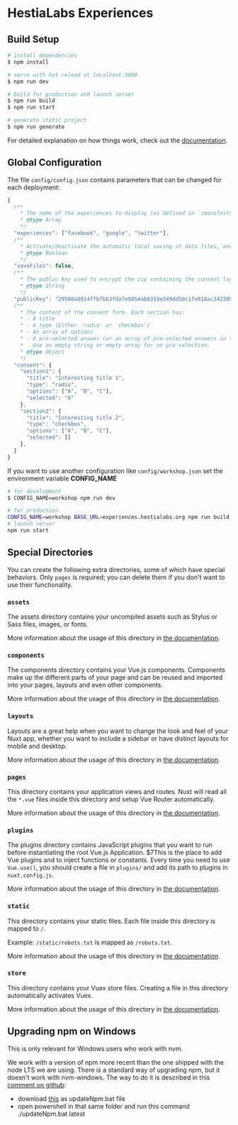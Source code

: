 # HestiaLabs Experiences

## Build Setup

```bash
# install dependencies
$ npm install

# serve with hot reload at localhost:3000
$ npm run dev

# build for production and launch server
$ npm run build
$ npm run start

# generate static project
$ npm run generate
```

For detailed explanation on how things work, check out the [documentation](https://nuxtjs.org).

## Global Configuration

The file `config/config.json` contains parameters that can be changed for each deployment:

```js
{
  /**
    * The name of the experiences to display (as defined in `/manifests/experiences/`).
    * @type Array
    */
  "experiences": ["facebook", "google", "twitter"],
  /**
    * Activate/deactivate the automatic local saving of data files, and show/hide the "cache" buttons.
    * @type Boolean
    */
  "saveFiles": false,
  /**
    * The public key used to encrypt the zip containing the consent log and results.
    * @type String
    */
  "publicKey": "29500a8814ffbfbb3fda7e9854ab8319e349dd50c1fe018ac342300d52f47626",
  /**
    * The content of the consent form. Each section has:
    * - A title
    * - A type (Either 'radio' or 'checkbox')
    * - An array of options
    * - A pre-selected answer (or an array of pre-selected answers in the case of checkboxes).
    *   Use an empty string or empty array for no pre-selection.
    * @type Object
    */
  "consent": {
    "section1": {
      "title": "Interesting title 1",
      "type": "radio",
      "options": ["A", "B", "C"],
      "selected": "A"
    },
    "section2": {
      "title": "Interesting title 2",
      "type": "checkbox",
      "options": ["A", "B", "C"],
      "selected": []
    },
  }
}
```

If you want to use another configuration like `config/workshop.json` set the environment variable **CONFIG_NAME**

```bash
# for development
$ CONFIG_NAME=workshop npm run dev
```

```bash
# for production
CONFIG_NAME=workshop BASE_URL=experiences.hestialabs.org npm run build
# launch server
npm run start
```

## Special Directories

You can create the following extra directories, some of which have special behaviors. Only `pages` is required; you can delete them if you don't want to use their functionality.

### `assets`

The assets directory contains your uncompiled assets such as Stylus or Sass files, images, or fonts.

More information about the usage of this directory in [the documentation](https://nuxtjs.org/docs/2.x/directory-structure/assets).

### `components`

The components directory contains your Vue.js components. Components make up the different parts of your page and can be reused and imported into your pages, layouts and even other components.

More information about the usage of this directory in [the documentation](https://nuxtjs.org/docs/2.x/directory-structure/components).

### `layouts`

Layouts are a great help when you want to change the look and feel of your Nuxt app, whether you want to include a sidebar or have distinct layouts for mobile and desktop.

More information about the usage of this directory in [the documentation](https://nuxtjs.org/docs/2.x/directory-structure/layouts).

### `pages`

This directory contains your application views and routes. Nuxt will read all the `*.vue` files inside this directory and setup Vue Router automatically.

More information about the usage of this directory in [the documentation](https://nuxtjs.org/docs/2.x/get-started/routing).

### `plugins`

The plugins directory contains JavaScript plugins that you want to run before instantiating the root Vue.js Application. $7This is the place to add Vue plugins and to inject functions or constants. Every time you need to use `Vue.use()`, you should create a file in `plugins/` and add its path to plugins in `nuxt.config.js`.

More information about the usage of this directory in [the documentation](https://nuxtjs.org/docs/2.x/directory-structure/plugins).

### `static`

This directory contains your static files. Each file inside this directory is mapped to `/`.

Example: `/static/robots.txt` is mapped as `/robots.txt`.

More information about the usage of this directory in [the documentation](https://nuxtjs.org/docs/2.x/directory-structure/static).

### `store`

This directory contains your Vuex store files. Creating a file in this directory automatically activates Vuex.

More information about the usage of this directory in [the documentation](https://nuxtjs.org/docs/2.x/directory-structure/store).

## Upgrading npm on Windows

This is only relevant for Windows users who work with nvm.

We work with a version of npm more recent than the one shipped with the node LTS we are using. There is a standard way of upgrading npm, but it doesn't work with nvm-windows. The way to do it is described in this [comment on github](https://github.com/coreybutler/nvm-windows/issues/300#issuecomment-798776683):

- download [this](https://gist.github.com/nokidding/aafaf90adc80cbce54b676340817bb13) as updateNpm.bat file
- open powershell in that same folder and run this command ./updateNpm.bat latest
